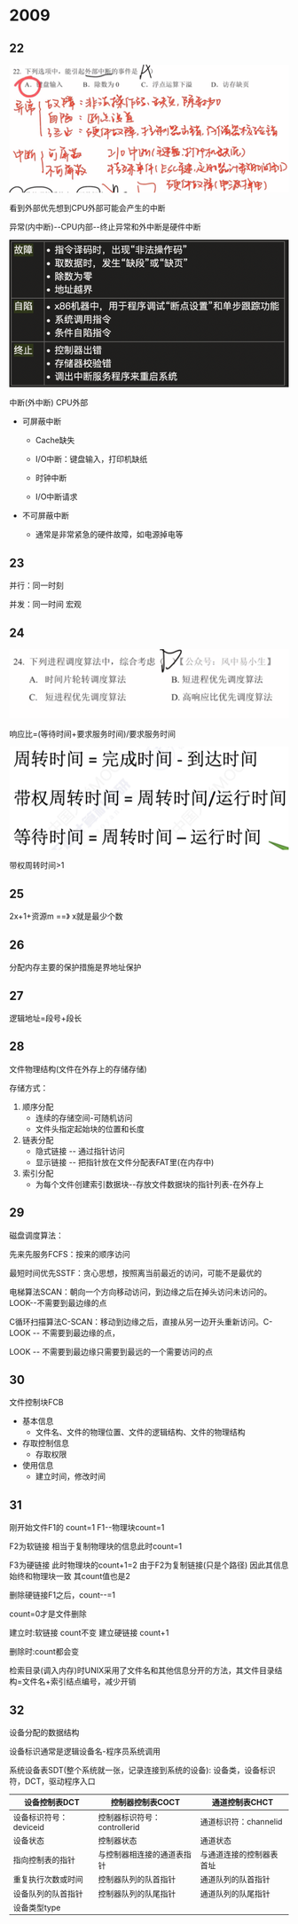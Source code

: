 

# 2009

## 22

![image-20231016164740056](images/image-20231016164740056.png)



看到外部优先想到CPU外部可能会产生的中断

异常(内中断)--CPU内部--终止异常和外中断是硬件中断

![image-20231016165409453](images/image-20231016165409453.png)

中断(外中断) CPU外部

- 可屏蔽中断

  - Cache缺失

  - I/O中断：键盘输入，打印机缺纸

  - 时钟中断

  - I/O中断请求

- 不可屏蔽中断

  - 通常是非常紧急的硬件故障，如电源掉电等



## 23

并行：同一时刻

并发：同一时间 宏观

## 24

![image-20231016165055513](images/image-20231016165055513.png)



响应比=(等待时间+要求服务时间)/要求服务时间

![image-20231016174106777](images/image-20231016174106777.png)

带权周转时间>1



## 25

2x+1+资源m ==》 x就是最少个数

 

## 26

分配内存主要的保护措施是界地址保护 



## 27

逻辑地址=段号+段长



## 28

文件物理结构(文件在外存上的存储存储)

存储方式：

1. 顺序分配
   - 连续的存储空间-可随机访问
   - 文件头指定起始块的位置和长度
2. 链表分配
   - 隐式链接 -- 通过指针访问
   - 显示链接 -- 把指针放在文件分配表FAT里(在内存中)
3. 索引分配
   - 为每个文件创建索引数据块--存放文件数据块的指针列表-在外存上



## 29

磁盘调度算法：

先来先服务FCFS：按来的顺序访问

最短时间优先SSTF：贪心思想，按照离当前最近的访问，可能不是最优的

电梯算法SCAN：朝向一个方向移动访问，到边缘之后在掉头访问未访问的。LOOK--不需要到最边缘的点

C循环扫描算法C-SCAN：移动到边缘之后，直接从另一边开头重新访问。C-LOOK -- 不需要到最边缘的点，

LOOK -- 不需要到最边缘只需要到最远的一个需要访问的点



## 30

文件控制块FCB

- 基本信息
  - 文件名、文件的物理位置、文件的逻辑结构、文件的物理结构
- 存取控制信息
  - 存取权限
- 使用信息
  - 建立时间，修改时间



## 31

刚开始文件F1的 count=1 F1--物理块count=1

F2为软链接 相当于复制物理块的信息此时count=1

F3为硬链接 此时物理块的count+1=2 由于F2为复制链接(只是个路径) 因此其信息始终和物理块一致  其count值也是2

删除硬链接F1之后，count--=1  

count=0才是文件删除

建立时:软链接 count不变  建立硬链接 count+1

删除时:count都会变 



检索目录(调入内存)时UNIX采用了文件名和其他信息分开的方法，其文件目录结构=文件名+索引结点编号，减少开销



## 32

设备分配的数据结构

设备标识通常是逻辑设备名-程序员系统调用

系统设备表SDT(整个系统就一张，记录连接到系统的设备): 设备类，设备标识符，DCT，驱动程序入口

| 设备控制表DCT          | 控制器控制表COCT             | 通道控制表CHCT           |
| ---------------------- | ---------------------------- | ------------------------ |
| 设备标识符号：deviceid | 控制器标识符号：controllerid | 通道标识符：channelid    |
| 设备状态               | 控制器状态                   | 通道状态                 |
| 指向控制表的指针       | 与控制器相连接的通道表指针   | 与通道连接的控制器表首址 |
| 重复执行次数或时间     | 控制器队列的队首指针         | 通道队列的队首指针       |
| 设备队列的队首指针     | 控制器队列的队尾指针         | 通道队列的队尾指针       |
| 设备类型type           |                              |                          |













